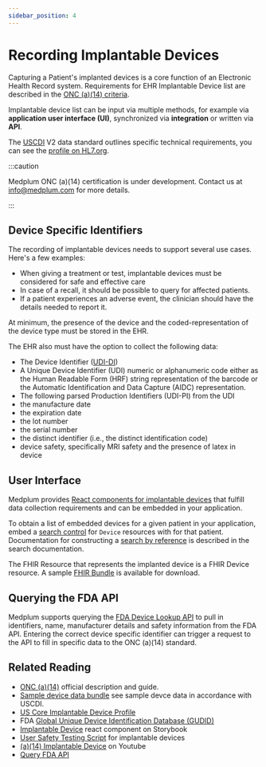 ```yaml
---
sidebar_position: 4
---
```


# Recording Implantable Devices

Capturing a Patient's implanted devices is a core function of an Electronic Health Record system. Requirements for EHR Implantable Device list are described in the [ONC (a)(14) criteria](https://www.healthit.gov/test-method/implantable-device-list).

Implantable device list can be input via multiple methods, for example via **application user interface (UI)**, synchronized via **integration** or written via **API**.

The [USCDI](/docs/fhir-datastore/understanding-uscdi-dataclasses) V2 data standard outlines specific technical requirements, you can see the [profile on HL7.org](https://hl7.org/fhir/us/core/stu3.1.1/StructureDefinition-us-core-implantable-device.html).

:::caution

Medplum ONC (a)(14) certification is under development. Contact us at info@medplum.com for more details.

:::

## Device Specific Identifiers

The recording of implantable devices needs to support several use cases. Here's a few examples:

- When giving a treatment or test, implantable devices must be considered for safe and effective care
- In case of a recall, it should be possible to query for affected patients.
- If a patient experiences an adverse event, the clinician should have the details needed to report it.

At minimum, the presence of the device and the coded-representation of the device type must be stored in the EHR.

The EHR also must have the option to collect the following data:

- The Device Identifier ([UDI-DI](https://www.fda.gov/medical-devices/global-unique-device-identification-database-gudid/accessgudid-public))
- A Unique Device Identifier (UDI) numeric or alphanumeric code
  either as the Human Readable Form (HRF) string representation of the barcode
  or the Automatic Identification and Data Capture (AIDC) representation.
- The following parsed Production Identifiers (UDI-PI) from the UDI
- the manufacture date
- the expiration date
- the lot number
- the serial number
- the distinct identifier (i.e., the distinct identification code)
- device safety, specifically MRI safety and the presence of latex in device

## User Interface

Medplum provides [React components for implantable devices](https://storybook.medplum.com/?path=/story/medplum-resourceform--us-core-implantable-device) that fulfill data collection requirements and can be embedded in your application.

To obtain a list of embedded devices for a given patient in your application, embed a [search control](https://storybook.medplum.com/?path=/story/medplum-searchcontrol--checkboxes) for `Device` resources with for that patient. Documentation for constructing a [search by reference](/docs/search/basic-search#searching-by-reference) is described in the search documentation.

The FHIR Resource that represents the implanted device is a FHIR Device resource. A sample [FHIR Bundle](https://drive.google.com/file/d/1tLJ4qyWNczAvcfhxMA6HyKETdwFlDYjV/view?usp=sharing) is available for download.

## Querying the FDA API

Medplum supports querying the [FDA Device Lookup API](https://accessgudid.nlm.nih.gov/resources/developers/v3/device_lookup_api) to pull in identifiers, name, manufacturer details and safety information from the FDA API.  Entering the correct device specific identifier can trigger a request to the API to fill in specific data to the ONC (a)(14) standard.

## Related Reading

- [ONC (a)(14)](https://www.healthit.gov/test-method/implantable-device-list) official description and guide.
- [Sample device data bundle](https://drive.google.com/file/d/1tLJ4qyWNczAvcfhxMA6HyKETdwFlDYjV/view?usp=sharing) see sample devce data in accordance with USCDI.
- [US Core Implantable Device Profile](https://hl7.org/fhir/us/core/stu3.1.1/StructureDefinition-us-core-implantable-device.html)
- FDA [Global Unique Device Identification Database (GUDID)](https://www.fda.gov/medical-devices/global-unique-device-identification-database-gudid/accessgudid-public)
- [Implantable Device](https://storybook.medplum.com/?path=/story/medplum-resourceform--us-core-implantable-device) react component on Storybook
- [User Safety Testing Script](https://docs.google.com/document/d/14D9ZZQW8kbdqHxEfskdXkaHkJVIx1RLJ/edit) for implantable devices
- [(a)(14) Implantable Device](https://youtu.be/DIjHguFUHB4) on Youtube
- [Query FDA API](https://github.com/medplum/medplum-ee/blob/main/packages/provider-app/src/device-bot.ts)